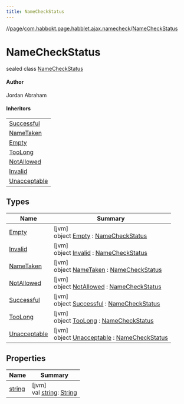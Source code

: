 ```yaml
---
title: NameCheckStatus
---
```

//[page](../../../index.html)/[com.habbokt.page.habblet.ajax.namecheck](../index.html)/[NameCheckStatus](index.html)



# NameCheckStatus

sealed class [NameCheckStatus](index.html)

#### Author



Jordan Abraham



#### Inheritors


| |
|---|
| [Successful](-successful/index.html) |
| [NameTaken](-name-taken/index.html) |
| [Empty](-empty/index.html) |
| [TooLong](-too-long/index.html) |
| [NotAllowed](-not-allowed/index.html) |
| [Invalid](-invalid/index.html) |
| [Unacceptable](-unacceptable/index.html) |


## Types


| Name | Summary |
|---|---|
| [Empty](-empty/index.html) | [jvm]<br>object [Empty](-empty/index.html) : [NameCheckStatus](index.html) |
| [Invalid](-invalid/index.html) | [jvm]<br>object [Invalid](-invalid/index.html) : [NameCheckStatus](index.html) |
| [NameTaken](-name-taken/index.html) | [jvm]<br>object [NameTaken](-name-taken/index.html) : [NameCheckStatus](index.html) |
| [NotAllowed](-not-allowed/index.html) | [jvm]<br>object [NotAllowed](-not-allowed/index.html) : [NameCheckStatus](index.html) |
| [Successful](-successful/index.html) | [jvm]<br>object [Successful](-successful/index.html) : [NameCheckStatus](index.html) |
| [TooLong](-too-long/index.html) | [jvm]<br>object [TooLong](-too-long/index.html) : [NameCheckStatus](index.html) |
| [Unacceptable](-unacceptable/index.html) | [jvm]<br>object [Unacceptable](-unacceptable/index.html) : [NameCheckStatus](index.html) |


## Properties


| Name | Summary |
|---|---|
| [string](string.html) | [jvm]<br>val [string](string.html): [String](https://kotlinlang.org/api/latest/jvm/stdlib/kotlin/-string/index.html) |

